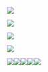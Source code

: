 ![](https://i.imgur.com/9rK8J87.jpeg)

![](https://media.discordapp.net/attachments/770844443015643173/1209407797167521832/getyourhandsOUTmypantsnigga.jpg?ex=660bb9c8&is=65f944c8&hm=a507f23c3c30d37034969ab9be8af134f41f709f0335b6cde36ec0dd5d96e473&=&format=webp&width=340&height=421)

![](https://media.discordapp.net/attachments/770844443015643173/1209407797167521832/getyourhandsOUTmypantsnigga.jpg?ex=65e6cfc8&is=65d45ac8&hm=7519af23ce87abe12a119e95f80d0b826613c1e45772345adac70692aabaee3d&=&format=webp&width=340&height=421)

![](https://media.discordapp.net/attachments/1140510103972356106/1206504820450664480/Screenshot_2024-02-11_11.39.06_PM.png?ex=65dc402c&is=65c9cb2c&hm=82412195f89a29a25d75afa22f731bb2075e33c79e5c17a4085f22bb154bee48&=&format=webp&quality=lossless)

![](https://external-media.spacehey.net/media/shI9Y8WoU0c7ccG7yNafTUg0H9SJ6aBGAEwQ57epJAV4=/https://64.media.tumblr.com/5879023977db262bccda37b8239f47b7/ff83fe9a13a76b56-ec/s100x200/d4d341b8430378fc04724ef007dc6cfbe1e9211d.pnj)![](https://external-media.spacehey.net/media/shI9Y8WoU0c7ccG7yNafTUg0H9SJ6aBGAEwQ57epJAV4=/https://64.media.tumblr.com/5879023977db262bccda37b8239f47b7/ff83fe9a13a76b56-ec/s100x200/d4d341b8430378fc04724ef007dc6cfbe1e9211d.pnj)![](https://external-media.spacehey.net/media/shI9Y8WoU0c7ccG7yNafTUg0H9SJ6aBGAEwQ57epJAV4=/https://64.media.tumblr.com/5879023977db262bccda37b8239f47b7/ff83fe9a13a76b56-ec/s100x200/d4d341b8430378fc04724ef007dc6cfbe1e9211d.pnj)![](https://external-media.spacehey.net/media/shI9Y8WoU0c7ccG7yNafTUg0H9SJ6aBGAEwQ57epJAV4=/https://64.media.tumblr.com/5879023977db262bccda37b8239f47b7/ff83fe9a13a76b56-ec/s100x200/d4d341b8430378fc04724ef007dc6cfbe1e9211d.pnj)![](https://external-media.spacehey.net/media/shI9Y8WoU0c7ccG7yNafTUg0H9SJ6aBGAEwQ57epJAV4=/https://64.media.tumblr.com/5879023977db262bccda37b8239f47b7/ff83fe9a13a76b56-ec/s100x200/d4d341b8430378fc04724ef007dc6cfbe1e9211d.pnj)



